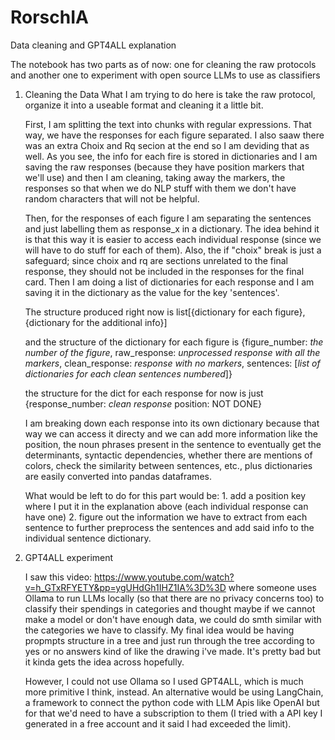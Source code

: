 # RorschIA

Data cleaning and GPT4ALL explanation

The notebook has two parts as of now: one for cleaning the raw protocols and another one to experiment with open source LLMs to use as classifiers

1. Cleaning the Data
   What I am trying to do here is take the raw protocol, organize it into a useable format and cleaning it a little bit.

   First, I am splitting the text into chunks with regular expressions. That way, we have the responses for each figure separated. I also saaw there was an extra Choix and Rq secion at the end so I am deviding that as well. As you see, the info for each fire is stored in dictionaries and I am saving the raw responses (because they have position markers that we'll use) and then I am cleaning, taking away the markers, the responses so that when we do NLP stuff with them we don't have random characters that will not be helpful.

   Then, for the responses of each figure I am separating the sentences and just labelling them as response_x in a dictionary. The idea behind it is that this way it is easier to access each individual response (since we will have to do stuff for each of them). Also, the if "choix" break is just a safeguard; since choix and rq are sections unrelated to the final response, they should not be included in the responses for the final card. Then I am doing a list of dictionaries for each response and I am saving it in the dictionary as the value for the key 'sentences'.

   The structure produced right now is   list[{dictionary for each figure}, {dictionary for the additional info}]

   and the structure of the dictionary for each figure is {figure_number: *the number of the figure*,
                                                           raw_response: *unprocessed response with all the markers*,
                                                           clean_response: *response with no markers*,
                                                           sentences: [*list of dictionaries for each clean sentences numbered*]}
   
   the structure for the dict for each response for now is just {response_number: *clean response*
                                                                 position: NOT DONE}

   I am breaking down each response into its own dictionary because that way we can access it directy and we can add more information like the position, the noun phrases present in the sentence to eventually get the determinants, syntactic dependencies, whether there are mentions of colors, check the similarity between sentences, etc., plus dictionaries are easily converted into pandas dataframes.

   What would be left to do for this part would be: 1. add a position key where I put it in the explanation above (each individual response can have one) 2. figure out the information we have to extract from each sentence to further preprocess the sentences and add said info to the individual sentence dictionary.


3. GPT4ALL experiment

   I saw this video: https://www.youtube.com/watch?v=h_GTxRFYETY&pp=ygUHdGh1IHZ1IA%3D%3D       where someone uses Ollama to run LLMs locally (so that there are no privacy concerns too) to classify their spendings in categories and thought maybe if we cannot make a model or don't have enough data, we could do smth similar with the categories we have to classify. My final idea would be having propmpts structure in a tree and just run through the tree according to yes or no answers kind of like the drawing i've made. It's pretty bad but it kinda gets the idea across hopefully.

   However, I could not use Ollama so I used GPT4ALL, which is much more primitive I think, instead. An alternative would be using LangChain, a framework to connect the python code with LLM Apis like OpenAI but for that we'd need to have a subscription to them (I tried with a API key I generated in a free account and it said I had exceeded the limit).
